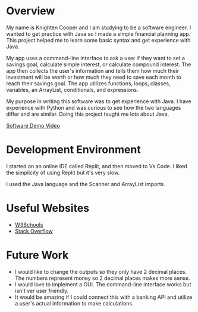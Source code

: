 # Overview

My name is Knighten Cooper and I am studying to be a software engineer. I wanted to get practice with Java so 
I made a simple financial planning app. This project helped me to learn some basic syntax and get experience 
with Java.

My app uses a command-line interface to ask a user if they want to set a savings goal, calculate simple interest,
or calculate compound interest. The app then collects the user's information and tells them how much their 
investment will be worth or how much they need to save each month to reach their savings goal. The app utilizes
functions, loops, classes, variables, an ArrayList, conditionals, and expressions.

My purpose in writing this software was to get experience with Java. I have experience with Python and was curious
to see how the two languages differ and are similar. Doing this project taught me lots about Java.

[Software Demo Video](http://youtu.be/TVgfCO_pgko?hd=1)

# Development Environment

I started on an online IDE called Replit, and then moved to Vs Code. I liked the simplicity of using Replit but it's very slow.

I used the Java language and the Scanner and ArrayList imports.

# Useful Websites

* [W3Schools](https://www.w3schools.com)
* [Stack Overflow](https://stackoverflow.com)

# Future Work

* I would like to change the outputs so they only have 2 decimal places. The numbers represent money so 2 decimal
places makes more sense.
* I would love to implement a GUI. The command-line interface works but isn't ver user friendly.
* It would be amazing if I could connect this with a banking API and utilize a user's actual information to 
make calculations.
